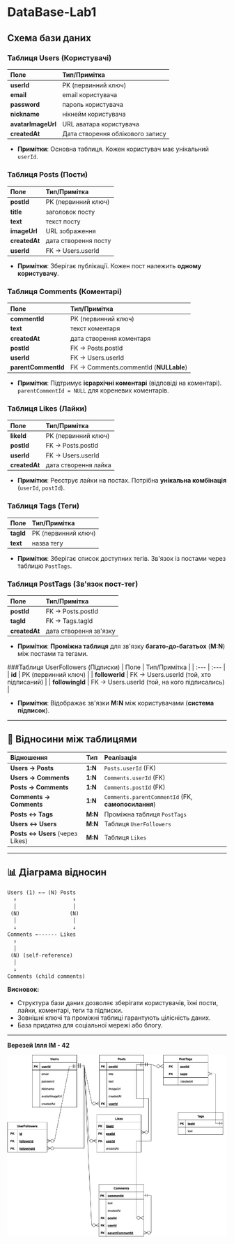 # DataBase-Lab1


## Схема бази даних

###  Таблиця Users (Користувачі)
| Поле | Тип/Примітка |
| :--- | :--- |
| **userId** |  PK (первинний ключ) |
| **email** | email користувача |
| **password** | пароль користувача |
| **nickname** | нікнейм користувача |
| **avatarImageUrl** | URL аватара користувача |
| **createdAt** | Дата створення облікового запису |

* **Примітки**: Основна таблиця. Кожен користувач має унікальний `userId`.

###  Таблиця Posts (Пости)
| Поле | Тип/Примітка |
| :--- | :--- |
| **postId** |  PK (первинний ключ) |
| **title** | заголовок посту |
| **text** | текст посту |
| **imageUrl** | URL зображення |
| **createdAt** | дата створення посту |
| **userId** |  FK → Users.userId |

* **Примітки**: Зберігає публікації. Кожен пост належить **одному користувачу**.

###  Таблиця Comments (Коментарі)
| Поле | Тип/Примітка |
| :--- | :--- |
| **commentId** |  PK (первинний ключ) |
| **text** | текст коментаря |
| **createdAt** | дата створення коментаря |
| **postId** |  FK → Posts.postId |
| **userId** |  FK → Users.userId |
| **parentCommentId** |  FK → Comments.commentId (**NULLable**) |

* **Примітки**: Підтримує **ієрархічні коментарі** (відповіді на коментарі). `parentCommentId = NULL` для кореневих коментарів.

### Таблиця Likes (Лайки)
| Поле | Тип/Примітка |
| :--- | :--- |
| **likeId** |  PK (первинний ключ) |
| **postId** |  FK → Posts.postId |
| **userId** |  FK → Users.userId |
| **createdAt** | дата створення лайка |

* **Примітки**: Реєструє лайки на постах. Потрібна **унікальна комбінація** (`userId`, `postId`).

###  Таблиця Tags (Теги)
| Поле | Тип/Примітка |
| :--- | :--- |
| **tagId** |  PK (первинний ключ) |
| **text** | назва тегу |

* **Примітки**: Зберігає список доступних тегів. Зв'язок із постами через таблицю `PostTags`.

###  Таблиця PostTags (Зв'язок пост-тег)
| Поле | Тип/Примітка |
| :--- | :--- |
| **postId** |  FK → Posts.postId |
| **tagId** |  FK → Tags.tagId |
| **createdAt** | дата створення зв'язку |

* **Примітки**: **Проміжна таблиця** для зв'язку **багато-до-багатьох** (**M:N**) між постами та тегами.

###Таблиця UserFollowers (Підписки)
| Поле | Тип/Примітка |
| :--- | :--- |
| **id** | PK (первинний ключ) |
| **followerId** | FK → Users.userId (той, хто підписаний) |
| **followingId** | FK → Users.userId (той, на кого підписались) |

* **Примітки**: Відображає зв'язки **M:N** між користувачами (**система підписок**).

---

## 🔗 Відносини між таблицями

| Відношення | Тип | Реалізація |
| :--- | :--- | :--- |
| **Users → Posts** | **1:N** | `Posts.userId` (FK) |
| **Users → Comments** | **1:N** | `Comments.userId` (FK) |
| **Posts → Comments** | **1:N** | `Comments.postId` (FK) |
| **Comments → Comments** | **1:N** | `Comments.parentCommentId` (FK, **самопосилання**) |
| **Posts ↔ Tags** | **M:N** | Проміжна таблиця `PostTags` |
| **Users ↔ Users** | **M:N** | Таблиця `UserFollowers` |
| **Posts ↔ Users** (через Likes) | **M:N** | Таблиця `Likes` |

---

## 📊 Діаграма відносин
```text
Users (1) ←→ (N) Posts
  ↑                  ↑
  │                  │
 (N)                (N)
  │                  │
  ↓                  ↓
Comments ←------ Likes
  ↑
  │
 (N) (self-reference)
  │
  ↓
Comments (child comments)
```

**Висновок:**  
- Структура бази даних дозволяє зберігати користувачів, їхні пости, лайки, коментарі, теги та підписки.  
- Зовнішні ключі та проміжні таблиці гарантують цілісність даних.  
- База придатна для соціальної мережі або блогу.

---

**Верезей Ілля ІМ - 42**

<img src="./Lab1/Lab1BDScheme.drawio.png" alt="Схема" width="1000"/>
